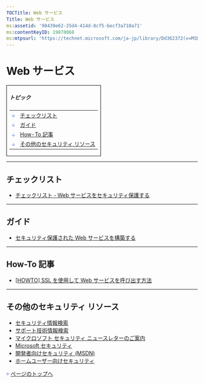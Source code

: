 ```yaml
---
TOCTitle: Web サービス
Title: Web サービス
ms:assetid: '98439e62-25d4-414d-8cf5-becf3a710a71'
ms:contentKeyID: 19870068
ms:mtpsurl: 'https://technet.microsoft.com/ja-jp/library/Dd362372(v=MSDN.10)'
---
```


Web サービス
============

<p></p>
<table border="0" cellpadding="0" cellspacing="0">
<tbody>
<tr>
<td style="border:1px solid black;" colspan="5">
  
##### トピック
  
|                                                                                                                                                                 |                                       |  
|-----------------------------------------------------------------------------------------------------------------------------------------------------------------|---------------------------------------|  
| [<img src="images/dd362372.arrow_px_down(ja-jp,TechNet.10).gif" alt="チェックリスト" width="7" height="9" />](#eaa)                | [チェックリスト](#eaa)                |  
| [<img src="images/dd362372.arrow_px_down(ja-jp,TechNet.10).gif" alt="ガイド" width="7" height="9" />](#ecb)                        | [ガイド](#ecb)                        |  
| [<img src="images/dd362372.arrow_px_down(ja-jp,TechNet.10).gif" alt="How-To 記事" width="7" height="9" />](#ehb)                   | [How-To 記事](#ehb)                   |  
| [<img src="images/dd362372.arrow_px_down(ja-jp,TechNet.10).gif" alt="その他のセキュリティ リソース" width="7" height="9" />](#emb) | [その他のセキュリティ リソース](#emb) |

</td>
</tr>
</tbody>
</table>

<p></p>

 

------------------------------------------------------------------------

チェックリスト
--------------

-   [チェックリスト ‐ Web サービスをセキュリティ保護する](http://www.microsoft.com/japan/msdn/security/guidance/secmod99.mspx)

------------------------------------------------------------------------

ガイド
------

-   [セキュリティ保護された Web サービスを構築する](http://www.microsoft.com/japan/msdn/security/guidance/secmod85.mspx)

------------------------------------------------------------------------

How-To 記事
-----------

-   [\[HOWTO\] SSL を使用して Web サービスを呼び出す方法](http://www.microsoft.com/japan/msdn/security/guidance/secmod28.mspx)

------------------------------------------------------------------------

その他のセキュリティ リソース
-----------------------------

-   [セキュリティ情報検索](http://www.microsoft.com/japan/technet/security/current.aspx)
-   [サポート技術情報検索](http://support.microsoft.com/search/)
-   [マイクロソフト セキュリティ ニュースレターのご案内](http://www.microsoft.com/japan/technet/security/secnews/default.mspx)
-   [Microsoft セキュリティ](http://www.microsoft.com/japan/security/)
-   [開発者向けセキュリティ (MSDN)](http://www.microsoft.com/japan/msdn/security/)
-   [ホームユーザー向けセキュリティ](http://www.microsoft.com/japan/athome/security/default.mspx)

[<img src="images/dd362372.arrow_px_up(ja-jp,TechNet.10).gif" alt="ページのトップへ" width="7" height="9" />](#top) [ページのトップへ](#top)
